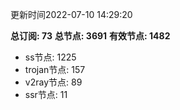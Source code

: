 更新时间2022-07-10 14:29:20

**总订阅: 73**
**总节点: 3691**
**有效节点: 1482**
- ss节点: 1225
- trojan节点: 157
- v2ray节点: 89
- ssr节点: 11
